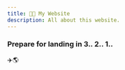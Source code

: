 ```yaml
---
title: 🐱‍💻 My Website
description: All about this website.
---
```


### Prepare for landing in 3.. 2.. 1..

✈️🌎